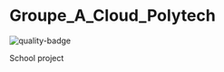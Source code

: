 # Groupe_A_Cloud_Polytech 
![quality-badge](https://sonarcloud.io/api/project_badges/measure?project=BernierMaxence_Groupe_A_Cloud_Polytech&metric=alert_status)

School project
